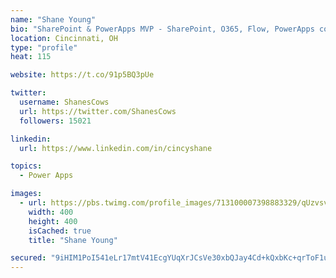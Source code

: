 ```yaml
---
name: "Shane Young"
bio: "SharePoint & PowerApps MVP - SharePoint, O365, Flow, PowerApps consulting? @PowerApps911 | Pure Snark? You found it."
location: Cincinnati, OH
type: "profile"
heat: 115

website: https://t.co/91p5BQ3pUe

twitter:
  username: ShanesCows
  url: https://twitter.com/ShanesCows
  followers: 15021

linkedin:
  url: https://www.linkedin.com/in/cincyshane

topics:
  - Power Apps

images:
  - url: https://pbs.twimg.com/profile_images/713100007398883329/qUzvsvQ3_400x400.jpg
    width: 400
    height: 400
    isCached: true
    title: "Shane Young"

secured: "9iHIM1PoI541eLr17mtV41EcgYUqXrJCsVe30xbQJay4Cd+kQxbKc+qrToF1uQF6HFyz7RVBita6u7pQq0fXQFf6RnQh8VjaQ51RGrWq07eSGaBsnBh4jQWldQoCzj8Zw2+ZOpc1wsog47kOA5XoACz4dUg1nBHl3qpIuBZSWtg6vSABVCi5S4Z18H1tm4/P4EL7E5N1LEyKxgkyWHU7WZPzevtiNZ20eplCAW+4MfadaAO/dvyQSgzScmUT4wanCX9/tkAJSNjvkrmRWxA1iTGNtsz1+OlQyuXAdiO7qW0EGWWsqVpaxqgkdq0P2SB+hIKwnklwX9yUJZlFP75oOn7QsQGJkG1nXCkTao4lR+3VYebSvtywhkwvObC8W3TA7tU+tSGaMm5I0S/ToxU4Z021NWj/dtOVhxugbQCR9ZA=;Em2LbrM0efHEStdCk0pNVw=="
---
```



